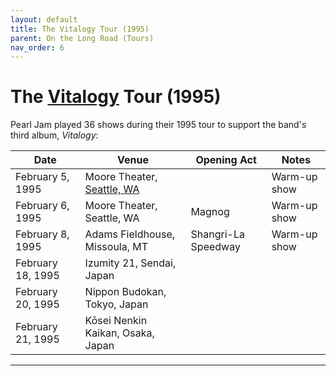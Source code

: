 ```yaml
---
layout: default
title: The Vitalogy Tour (1995)
parent: On the Long Road (Tours)
nav_order: 6
---
```


# The [Vitalogy](https://pearljamopedia.ml/docs/Albums/Studio/Vitalogy) Tour (1995)

Pearl Jam played 36 shows during their 1995 tour to support the band's third album, *Vitalogy*:

| Date | Venue | Opening Act | Notes |
| ---- | ----- | ----------- | ----- |
| February 5, 1995 | Moore Theater, [Seattle, WA](https://pearljamopedia.ml/docs/Notable-Mentions/Locations/Seattle-WA) | | Warm-up show
| February 6, 1995 | Moore Theater, Seattle, WA | Magnog | Warm-up show
| February 8, 1995 | Adams Fieldhouse, Missoula, MT | Shangri-La Speedway | Warm-up show
| February 18, 1995 | Izumity 21, Sendai, Japan | | |
| February 20, 1995 | Nippon Budokan, Tokyo, Japan | | |
| February 21, 1995 | Kōsei Nenkin Kaikan, Osaka, Japan | | |

---------------------------------------------------------------------------------

